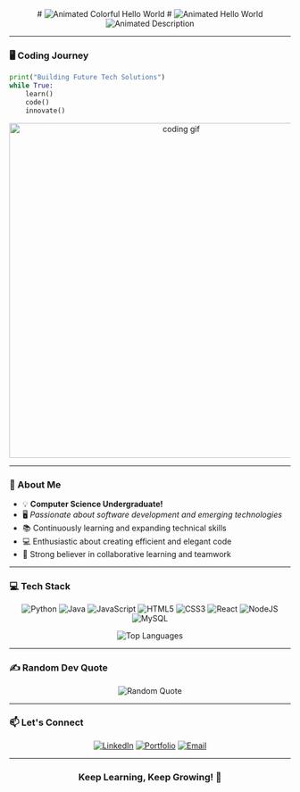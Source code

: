 <div align="center">
# <img src="https://readme-typing-svg.demolab.com?font=Fira+Code&weight=600&size=40&duration=4000&pause=1000&color=FF0000,00FF00,0000FF,FFD700&center=true&vCenter=true&width=600&height=60&lines=Hello+World!+👋;Welcome+to+My+Profile!;Code+|+Learn+|+Innovate" alt="Animated Colorful Hello World" />
# <img src="https://readme-typing-svg.demolab.com?font=Fira+Code&weight=600&size=40&duration=4000&pause=1000&color=FFD700&center=true&vCenter=true&width=600&height=60&lines=Hello+World!+👋;Welcome+to+My+Profile!;Code+|+Learn+|+Innovate" alt="Animated Hello World" />
  <img src="https://readme-typing-svg.demolab.com?font=Fira+Code&weight=600&size=28&duration=3000&pause=1000&color=FFD700&center=true&vCenter=true&width=500&height=50&lines=I'M+VIJAN+WIJEWARDANA" alt="Animated Description" />
</div>

---

### 🖥️ Coding Journey
```python
print("Building Future Tech Solutions")
while True:
    learn()
    code()
    innovate()
```

<div align="center">
  <img src="https://media2.giphy.com/media/v1.Y2lkPTc5MGI3NjExNW03ZndldXdvZ2VtdnFxZGRtcGVrYWI1anZieDY3eXhtYWk1a2RmOSZlcD12MV9pbnRlcm5hbF9naWZfYnlfaWQmY3Q9Zw/MYI6NK4JOGpOzOriEg/giphy.gif" width="600" alt="coding gif">
</div>

---

### 🚀 About Me

- 💡 **Computer Science Undergraduate!**
- 🖥️ *Passionate about software development and emerging technologies*
- 📚 Continuously learning and expanding technical skills
- 💻 Enthusiastic about creating efficient and elegant code
- 🤝 Strong believer in collaborative learning and teamwork

---

### 💻 Tech Stack

<div align="center">

![Python](https://img.shields.io/badge/python-3670A0?style=for-the-badge&logo=python&logoColor=ffdd54) 
![Java](https://img.shields.io/badge/java-%23ED8B00.svg?style=for-the-badge&logo=openjdk&logoColor=white) 
![JavaScript](https://img.shields.io/badge/javascript-%23323330.svg?style=for-the-badge&logo=javascript&logoColor=%23F7DF1E) 
![HTML5](https://img.shields.io/badge/html5-%23E34F26.svg?style=for-the-badge&logo=html5&logoColor=white) 
![CSS3](https://img.shields.io/badge/css3-%231572B6.svg?style=for-the-badge&logo=css3&logoColor=white)
![React](https://img.shields.io/badge/react-%2320232a.svg?style=for-the-badge&logo=react&logoColor=%2361DAFB)
![NodeJS](https://img.shields.io/badge/node.js-6DA55F?style=for-the-badge&logo=node.js&logoColor=white)
![MySQL](https://img.shields.io/badge/mysql-4479A1.svg?style=for-the-badge&logo=mysql&logoColor=white)

![Top Languages](https://github-readme-stats.vercel.app/api/top-langs/?username=HavinduVijan&theme=radical&layout=compact&hide_border=false&include_all_commits=false&count_private=false)

</div>

---

### ✍️ Random Dev Quote

<div align="center">

![Random Quote](https://quotes-github-readme.vercel.app/api?type=horizontal&theme=radical)

</div>

---

### 📫 Let's Connect

<div align="center">

[![LinkedIn](https://img.shields.io/badge/LinkedIn-0077B5?style=for-the-badge&logo=linkedin&logoColor=white)](https://linkedin.com/in/[YourProfile])
[![Portfolio](https://img.shields.io/badge/Portfolio-%23000000.svg?style=for-the-badge&logo=firefox&logoColor=#FF7139)](https://your-portfolio.com)
[![Email](https://img.shields.io/badge/Gmail-D14836?style=for-the-badge&logo=gmail&logoColor=white)](mailto:youremail@gmail.com)

---

### Keep Learning, Keep Growing! 🚀
